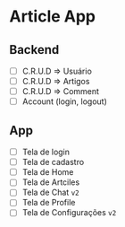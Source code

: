 # Article App 

## Backend 

- [ ] C.R.U.D => Usuário 
- [ ] C.R.U.D => Artigos 
- [ ] C.R.U.D => Comment 
- [ ] Account (login, logout) 

## App 

- [ ] Tela de login
- [ ] Tela de cadastro
- [ ] Tela de Home
- [ ] Tela de Artciles 
- [ ] Tela de Chat `v2`
- [ ] Tela de Profile
- [ ] Tela de Configurações `v2`